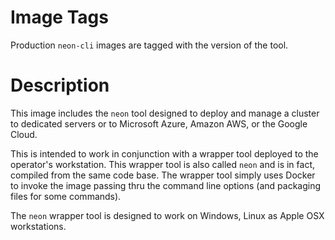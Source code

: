 # Image Tags

Production `neon-cli` images are tagged with the version of the tool.

# Description

This image includes the `neon` tool designed to deploy and manage a cluster to dedicated servers or to Microsoft Azure, Amazon AWS, or the Google Cloud.

This is intended to work in conjunction with a wrapper tool deployed to the operator's workstation.  This wrapper tool is also called `neon` and is in fact, compiled from the same code base.  The wrapper tool simply uses Docker to invoke the image passing thru the command line options (and packaging files for some commands).

The `neon` wrapper tool is designed to work on Windows, Linux as Apple OSX workstations. 
